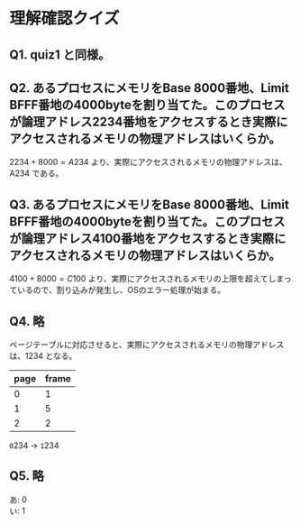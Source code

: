 # 理解確認クイズ

## Q1. quiz1 と同様。

## Q2. あるプロセスにメモリをBase 8000番地、Limit BFFF番地の4000byteを割り当てた。このプロセスが論理アドレス2234番地をアクセスするとき実際にアクセスされるメモリの物理アドレスはいくらか。

$2234 + 8000 = A234$ より、実際にアクセスされるメモリの物理アドレスは、A234 である。

## Q3. あるプロセスにメモリをBase 8000番地、Limit BFFF番地の4000byteを割り当てた。このプロセスが論理アドレス4100番地をアクセスするとき実際にアクセスされるメモリの物理アドレスはいくらか。

$4100 + 8000 = C100$ より、実際にアクセスされるメモリの上限を超えてしまっているので、割り込みが発生し、OSのエラー処理が始まる。

## Q4. 略

ページテーブルに対応させると、実際にアクセスされるメモリの物理アドレスは、1234 となる。

|page|frame|
|----|-----|
|   0|    1|
|   1|    5|
|   2|    2|

`0`234 -> `1`234

## Q5. 略

あ: 0\
い: 1
